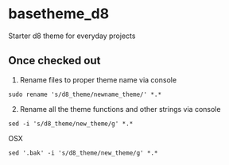 # basetheme_d8
Starter d8 theme for everyday projects

## Once checked out
1. Rename files to proper theme name via console
```
sudo rename 's/d8_theme/newname_theme/' *.*
```
2. Rename all the theme functions and other strings via console
```
sed -i 's/d8_theme/new_theme/g' *.*
```
OSX
```
sed '.bak' -i 's/d8_theme/new_theme/g' *.*
```
